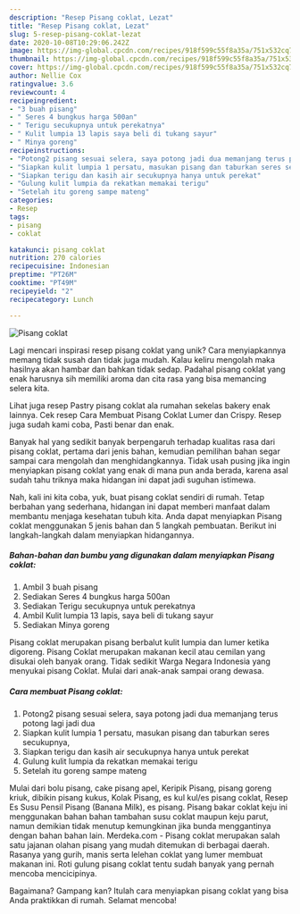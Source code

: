 ```yaml
---
description: "Resep Pisang coklat, Lezat"
title: "Resep Pisang coklat, Lezat"
slug: 5-resep-pisang-coklat-lezat
date: 2020-10-08T10:29:06.242Z
image: https://img-global.cpcdn.com/recipes/918f599c55f8a35a/751x532cq70/pisang-coklat-foto-resep-utama.jpg
thumbnail: https://img-global.cpcdn.com/recipes/918f599c55f8a35a/751x532cq70/pisang-coklat-foto-resep-utama.jpg
cover: https://img-global.cpcdn.com/recipes/918f599c55f8a35a/751x532cq70/pisang-coklat-foto-resep-utama.jpg
author: Nellie Cox
ratingvalue: 3.6
reviewcount: 4
recipeingredient:
- "3 buah pisang"
- " Seres 4 bungkus harga 500an"
- " Terigu secukupnya untuk perekatnya"
- " Kulit lumpia 13 lapis saya beli di tukang sayur"
- " Minya goreng"
recipeinstructions:
- "Potong2 pisang sesuai selera, saya potong jadi dua memanjang terus potong lagi jadi dua"
- "Siapkan kulit lumpia 1 persatu, masukan pisang dan taburkan seres secukupnya,"
- "Siapkan terigu dan kasih air secukupnya hanya untuk perekat"
- "Gulung kulit lumpia da rekatkan memakai terigu"
- "Setelah itu goreng sampe mateng"
categories:
- Resep
tags:
- pisang
- coklat

katakunci: pisang coklat 
nutrition: 270 calories
recipecuisine: Indonesian
preptime: "PT26M"
cooktime: "PT49M"
recipeyield: "2"
recipecategory: Lunch

---
```



![Pisang coklat](https://img-global.cpcdn.com/recipes/918f599c55f8a35a/751x532cq70/pisang-coklat-foto-resep-utama.jpg)

Lagi mencari inspirasi resep pisang coklat yang unik? Cara menyiapkannya memang tidak susah dan tidak juga mudah. Kalau keliru mengolah maka hasilnya akan hambar dan bahkan tidak sedap. Padahal pisang coklat yang enak harusnya sih memiliki aroma dan cita rasa yang bisa memancing selera kita.

Lihat juga resep Pastry pisang coklat ala rumahan sekelas bakery enak lainnya. Cek resep Cara Membuat Pisang Coklat Lumer dan Crispy. Resep juga sudah kami coba, Pasti benar dan enak.

Banyak hal yang sedikit banyak berpengaruh terhadap kualitas rasa dari pisang coklat, pertama dari jenis bahan, kemudian pemilihan bahan segar sampai cara mengolah dan menghidangkannya. Tidak usah pusing jika ingin menyiapkan pisang coklat yang enak di mana pun anda berada, karena asal sudah tahu triknya maka hidangan ini dapat jadi suguhan istimewa.


Nah, kali ini kita coba, yuk, buat pisang coklat sendiri di rumah. Tetap berbahan yang sederhana, hidangan ini dapat memberi manfaat dalam membantu menjaga kesehatan tubuh kita. Anda dapat menyiapkan Pisang coklat menggunakan 5 jenis bahan dan 5 langkah pembuatan. Berikut ini langkah-langkah dalam menyiapkan hidangannya.

<!--inarticleads1-->

##### Bahan-bahan dan bumbu yang digunakan dalam menyiapkan Pisang coklat:

1. Ambil 3 buah pisang
1. Sediakan  Seres 4 bungkus harga 500an
1. Sediakan  Terigu secukupnya untuk perekatnya
1. Ambil  Kulit lumpia 13 lapis, saya beli di tukang sayur
1. Sediakan  Minya goreng


Pisang coklat merupakan pisang berbalut kulit lumpia dan lumer ketika digoreng. Pisang Coklat merupakan makanan kecil atau cemilan yang disukai oleh banyak orang. Tidak sedikit Warga Negara Indonesia yang menyukai pisang Coklat. Mulai dari anak-anak sampai orang dewasa. 

<!--inarticleads2-->

##### Cara membuat Pisang coklat:

1. Potong2 pisang sesuai selera, saya potong jadi dua memanjang terus potong lagi jadi dua
1. Siapkan kulit lumpia 1 persatu, masukan pisang dan taburkan seres secukupnya,
1. Siapkan terigu dan kasih air secukupnya hanya untuk perekat
1. Gulung kulit lumpia da rekatkan memakai terigu
1. Setelah itu goreng sampe mateng


Mulai dari bolu pisang, cake pisang apel, Keripik Pisang, pisang goreng kriuk, dibikin pisang kukus, Kolak Pisang, es kul kul/es pisang coklat, Resep Es Susu Pensil Pisang (Banana Milk), es pisang. Pisang bakar coklat keju ini menggunakan bahan bahan tambahan susu coklat maupun keju parut, namun demikian tidak menutup kemungkinan jika bunda menggantinya dengan bahan bahan lain. Merdeka.com - Pisang coklat merupakan salah satu jajanan olahan pisang yang mudah ditemukan di berbagai daerah. Rasanya yang gurih, manis serta lelehan coklat yang lumer membuat makanan ini. Roti gulung pisang coklat tentu sudah banyak yang pernah mencoba mencicipinya. 

Bagaimana? Gampang kan? Itulah cara menyiapkan pisang coklat yang bisa Anda praktikkan di rumah. Selamat mencoba!
